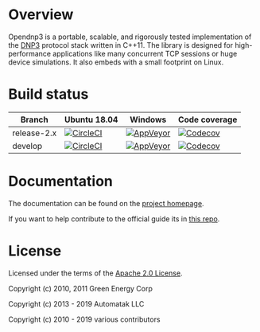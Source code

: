 Overview
========

Opendnp3 is a portable, scalable, and rigorously tested implementation 
of the [DNP3](https//www.dnp.org) protocol stack written in C++11. The library 
is designed for high-performance applications like many concurrent TCP
sessions or huge device simulations. It also embeds with a small footprint on Linux.

Build status
============

| Branch       | Ubuntu 18.04 | Windows | Code coverage |
| ------------ | ------------ | ------- | ------------- |
| release-2.x  | [![CircleCI](https://circleci.com/gh/dnp3/opendnp3/tree/release-2.x.svg?style=svg)](https://circleci.com/gh/dnp3/opendnp3/tree/release-2.x) | [![AppVeyor](https://ci.appveyor.com/api/projects/status/971s9e53c9uoge4k/branch/release-2.x?svg=true)](https://ci.appveyor.com/project/dnp3/dnp3?branch=release-2.x) | [![Codecov](https://codecov.io/gh/dnp3/opendnp3/branch/release-2.x/graph/badge.svg)](https://codecov.io/gh/dnp3/opendnp3/branch/release-2.x) |
| develop      | [![CircleCI](https://circleci.com/gh/dnp3/opendnp3/tree/develop.svg?style=svg)](https://circleci.com/gh/dnp3/opendnp3/tree/develop) | [![AppVeyor](https://ci.appveyor.com/api/projects/status/971s9e53c9uoge4k/branch/develop?svg=true)](https://ci.appveyor.com/project/dnp3/dnp3?branch=develop) | [![Codecov](https://codecov.io/gh/dnp3/opendnp3/branch/develop/graph/badge.svg)](https://codecov.io/gh/dnp3/opendnp3/branch/develop) |

Documentation
=============

The documentation can be found on the [project homepage](http://dnp3.github.io/#documentation).

If you want to help contribute to the official guide its in [this repo](https://github.com/dnp3/opendnp3-guide).

License
=============

Licensed under the terms of the [Apache 2.0 License](http://www.apache.org/licenses/LICENSE-2.0.html).

Copyright (c) 2010, 2011 Green Energy Corp

Copyright (c) 2013 - 2019 Automatak LLC

Copyright (c) 2010 - 2019 various contributors
